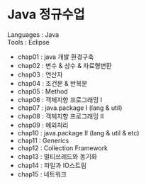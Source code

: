 # Java 정규수업   

Languages : Java   
Tools : Eclipse   

* chap01 : java 개발 환경구축   
* chap02 : 변수 & 상수 & 자료형변환   
* chap03 : 연산자   
* chap04 : 조건문 & 반복문   
* chap05 : Method   
* chap06 : 객체지향 프로그래밍 I   
* chap07 : java.package I (lang & util)   
* chap08 : 객체지향 프로그래밍 II   
* chap09 : 예외처리   
* chap10 : java.package II (lang & util & etc)   
* chap11 : Generics   
* chap12 : Collection Framework   
* chap13 : 멀티쓰레드와 동기화   
* chap14 : 파일과 IO스트림   
* chap15 : 네트워크   
